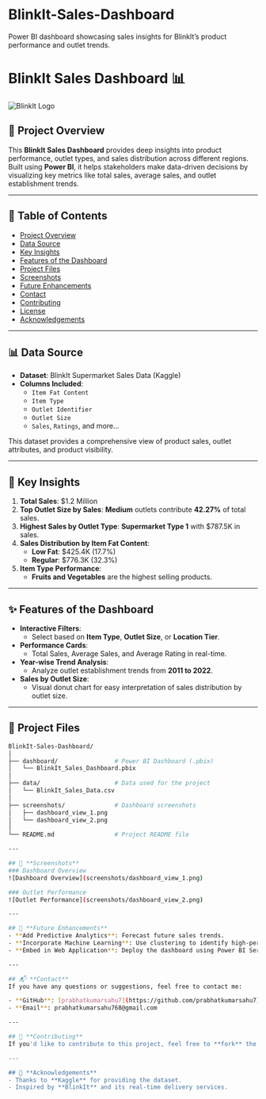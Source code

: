 # BlinkIt-Sales-Dashboard
Power BI dashboard showcasing sales insights for BlinkIt’s product performance and outlet trends.

# **BlinkIt Sales Dashboard 📊**
![BlinkIt Logo](https://images.crunchbase.com/image/upload/c_pad,h_170,w_170,f_auto,b_white,q_auto:eco,dpr_2/ozrgpc6hulbfxyi1zeqd)

## 🚀 **Project Overview**
This **BlinkIt Sales Dashboard** provides deep insights into product performance, outlet types, and sales distribution across different regions. Built using **Power BI**, it helps stakeholders make data-driven decisions by visualizing key metrics like total sales, average sales, and outlet establishment trends.

---

## 📑 **Table of Contents**
- [Project Overview](#-project-overview)
- [Data Source](#-data-source)
- [Key Insights](#-key-insights)
- [Features of the Dashboard](#-features-of-the-dashboard)
- [Project Files](#-project-files)
- [Screenshots](#-screenshots)
- [Future Enhancements](#-future-enhancements)
- [Contact](#-contact)
- [Contributing](#-contributing)
- [License](#-license)
- [Acknowledgements](#-acknowledgements)

---

## 📊 **Data Source**
- **Dataset**: BlinkIt Supermarket Sales Data (Kaggle)
- **Columns Included**:
  - `Item Fat Content`
  - `Item Type`
  - `Outlet Identifier`
  - `Outlet Size`
  - `Sales`, `Ratings`, and more...

This dataset provides a comprehensive view of product sales, outlet attributes, and product visibility.

---

## 🧐 **Key Insights**
1. **Total Sales**: $1.2 Million  
2. **Top Outlet Size by Sales**: **Medium** outlets contribute **42.27%** of total sales.  
3. **Highest Sales by Outlet Type**: **Supermarket Type 1** with $787.5K in sales.  
4. **Sales Distribution by Item Fat Content**: 
   - **Low Fat**: $425.4K (17.7%)  
   - **Regular**: $776.3K (32.3%)  
5. **Item Type Performance**: 
   - **Fruits and Vegetables** are the highest selling products.

---

## ✨ **Features of the Dashboard**
- **Interactive Filters**:
  - Select based on **Item Type**, **Outlet Size**, or **Location Tier**.
- **Performance Cards**:
  - Total Sales, Average Sales, and Average Rating in real-time.
- **Year-wise Trend Analysis**:
  - Analyze outlet establishment trends from **2011 to 2022**.
- **Sales by Outlet Size**:
  - Visual donut chart for easy interpretation of sales distribution by outlet size.

---

## 📂 **Project Files**
```bash
BlinkIt-Sales-Dashboard/
│
├── dashboard/                # Power BI Dashboard (.pbix)
│   └── BlinkIt_Sales_Dashboard.pbix
│
├── data/                     # Data used for the project
│   └── BlinkIt_Sales_Data.csv
│
├── screenshots/              # Dashboard screenshots
│   ├── dashboard_view_1.png
│   └── dashboard_view_2.png
│
└── README.md                 # Project README file

---

## 📸 **Screenshots**
### Dashboard Overview
![Dashboard Overview](screenshots/dashboard_view_1.png)

### Outlet Performance
![Outlet Performance](screenshots/dashboard_view_2.png)

---

## 🔮 **Future Enhancements**
- **Add Predictive Analytics**: Forecast future sales trends.
- **Incorporate Machine Learning**: Use clustering to identify high-performing outlets.
- **Embed in Web Application**: Deploy the dashboard using Power BI Service.

---

## 📬 **Contact**
If you have any questions or suggestions, feel free to contact me:

- **GitHub**: [prabhatkumarsahu7](https://github.com/prabhatkumarsahu7)  
- **Email**: prabhatkumarsahu768@gmail.com

---

## 🌟 **Contributing**
If you'd like to contribute to this project, feel free to **fork** the repository and submit a **pull request**. All contributions are welcome!

---

## 🙌 **Acknowledgements**
- Thanks to **Kaggle** for providing the dataset.
- Inspired by **BlinkIt** and its real-time delivery services.

